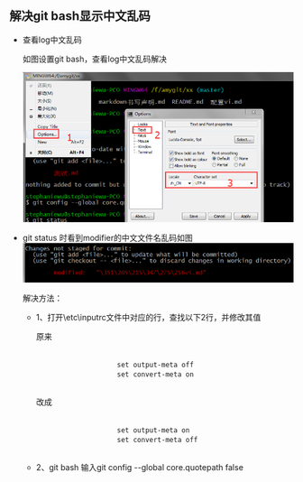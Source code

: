 <h2>解决git bash显示中文乱码</h2>
<ul>
	<li>
		<p>查看log中文乱码</p>
		<p>如图设置git bash，查看log中文乱码解决</p>
		<img src="https://raw.githubusercontent.com/fengshadu/xx/master/imgs/修改gitbash中文乱码-1.png" alt="">
	</li>
	<li>
		<p>git status 时看到modifier的中文文件名乱码如图
		<img src="https://raw.githubusercontent.com/fengshadu/xx/master/imgs/modifier.png" alt=""></p>
		<p>解决方法：</p>
		<ul>
			<li>
				<p>1、打开\etc\inputrc文件中对应的行，查找以下2行，并修改其值</p>
				<p>原来</p>
				<code>
					set output-meta off
					set convert-meta on
				</code>
				<p>改成</p>
				<code>
					set output-meta on
					set convert-meta off
				</code>
			</li>
			<li>
				<p>2、git bash 输入git config --global core.quotepath false</p>
			</li>
		</ul>
	</li>
</ul>
